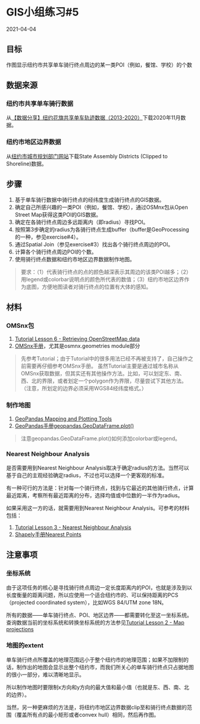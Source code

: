 # GIS小组练习#5
2021-04-04

## 目标
作图显示纽约市共享单车骑行终点周边的某一类POI（例如，餐馆、学校）的个数

## 数据来源

### 纽约市共享单车骑行数据
从[【数据分享】纽约花旗共享单车轨迹数据（2013-2020）](https://mp.weixin.qq.com/s?__biz=MzA3NTk0MTU3MA==&mid=2247504214&idx=1&sn=45cabb2f8b7352b9b34800dabb3d9735&chksm=9f6a42fba81dcbed8af62fe2e0835c7a3c0b4eb861d2252dd58e510c659c98af7c0ec73467cb&scene=126&sessionid=1607993471&key=2f88c2a11d638eea38954844950eb3d4a0d2e474fe5aa2b1b058bb12d0ad38dce02a63d1d5c001db9df6c71199a5db630d077c74628b335e19e77b0b2db9d470e9fb8723377741fbbf59609e5e06611285a5dab60c19d6061fece81d66aa62c8f1688d66512bddc694bec941bbbc170e9b2d2d7af334cefb2b8590598959fe1c&ascene=1&uin=Mjc3MTE5MzQ2Mg%3D%3D&devicetype=Windows+10+x64&version=6300002f&lang=zh_CN&exportkey=AUZZSfMZfW8IaSqkkob7XEI%3D&pass_ticket=kODwkd39ekHcduyOZOoHVP1sKpNPlAe2MDfWDkUAfb0qUlQc9G2ydfqVHCpu0%2Fs4&wx_header=0)下载2020年11月数据。

### 纽约市地区边界数据
从[纽约市城市规划部门网站](https://www1.nyc.gov/site/planning/data-maps/open-data/districts-download-metadata.page)下载State Assembly Districts (Clipped to Shoreline)数据。

## 步骤
1. 基于单车骑行数据中骑行终点的经纬度生成骑行终点的GIS数据。
2. 确定自己所感兴趣的一类POI（例如，餐馆、学校），通过OSMnx包从Open Street Map获得这类POI的GIS数据。
3. 确定在各骑行终点周边多远距离内（即radius）寻找POI。
4. 按照第3步确定的radius为各骑行终点生成buffer（buffer是GeoProcessing的一种，参见exercise#4）。
5. 通过Spatial Join（参见exercise#3）找出各个骑行终点周边的POI。
6. 计算各个骑行终点周边POI的个数。
7. 使用骑行终点数据和纽约市地区边界数据制作地图。
> 要求：（1）代表骑行终点的点的颜色越深表示其周边的该类POI越多；（2）用legend或colorbar说明点的颜色所代表的数值；（3）纽约市地区边界作为底图，方便地图读者对骑行终点的位置有大体的感知。

## 材料
### OMSnx包
1. [Tutorial Lesson 6 - Retrieving OpenStreetMap data](https://automating-gis-processes.github.io/site/notebooks/L6/retrieve_osm_data.html)
2. [OMSnx手册](https://osmnx.readthedocs.io/en/stable/#)，尤其是osmnx.geometries module部分
> 先参考Tutorial；由于Tutorial中的很多用法已经不再被支持了，自己操作之前需要再仔细参考OMSnx手册。
> 虽然Tutorial主要是通过城市名称从OMSnx获取数据，但其实还有其他操作方法。比如，可以划定东、南、西、北的界限，或者划定一个polygon作为界限，尽量尝试下其他方法。（注意，所划定的边界必须采用WGS84经纬度格式。）

### 制作地图
1. [GeoPandas Mapping and Plotting Tools](https://geopandas.org/docs/user_guide/mapping.html)
2. [GeoPandas手册geopandas.GeoDataFrame.plot()](https://geopandas.org/docs/reference/api/geopandas.GeoDataFrame.plot.html)
> 注意geopandas.GeoDataFrame.plot()如何添加colorbar或legend。

### Nearest Neighbour Analysis
是否需要用到Nearest Neighbour Analysis取决于确定radius的方法。当然可以基于自己的主观经验确定radius，不过也可以选择一个更客观的标准。

有一种可行的方法是：针对每一个骑行终点，找到与它最近的其他骑行终点，计算最近距离，考察所有最近距离的分布，选择均值或中位数的一半作为radius。

如果采用这一方的话，就需要用到Nearest Neighbour Analysis。可参考的材料包括：
1. [Tutorial Lesson 3 - Nearest Neighbour Analysis](https://automating-gis-processes.github.io/site/notebooks/L3/nearest-neighbour.html)
2. [Shapely手册Nearest Points](https://shapely.readthedocs.io/en/stable/manual.html)

## 注意事项
### 坐标系统
由于这项任务的核心是寻找骑行终点周边一定长度距离内的POI，也就是涉及到以长度衡量的距离问题，所以应使用一个适合纽约市的、可以保持距离的PCS（projected coordinated system），比如WGS 84/UTM zone 18N。

所有的数据——单车骑行终点、POI、地区边界——都需要转化至这一坐标系统。查询数据当前的坐标系统和转换坐标系统的方法参见[Tutorial Lesson 2 - Map projections](https://automating-gis-processes.github.io/site/notebooks/L2/projections.html)

### 地图的extent
单车骑行终点所覆盖的地理范围远小于整个纽约市的地理范围；如果不加限制的话，制作出的地图会显示出整个纽约市，而我们所关心的单车骑行终点只占据地图的很小一部分，难以清晰地显示。

所以制作地图时要限制x方向和y方向的最大值和最小值（也就是东、西、南、北的边界）。

当然，另一种更麻烦的方法是，将纽约市地区边界数据clip至和骑行终点数据的范围（覆盖所有点的最小矩形或者convex hull）相同，然后再作图。
